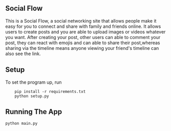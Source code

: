 ## Social Flow

This is a Social Flow, a social networking site that allows people make it easy for you to connect and share with family and friends online. It allows users to create posts and you are able to upload images or videos whatever you want. After creating your post, other users can able to comment your post, they can react with emojis and can able to share their post,whereas sharing via the timeline means anyone viewing your friend's timeline can also see the link.


## Setup

To set the program up, run
```
    pip install -r requirements.txt
    python setup.py
```
## Running The App

```bash
python main.py
```
